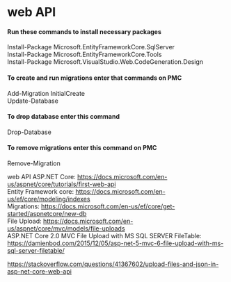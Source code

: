 # web API

#### Run these commands to install necessary packages  
Install-Package Microsoft.EntityFrameworkCore.SqlServer   
Install-Package Microsoft.EntityFrameworkCore.Tools  
Install-Package Microsoft.VisualStudio.Web.CodeGeneration.Design  

#### To create and run migrations enter that commands on PMC
Add-Migration InitialCreate  
Update-Database

#### To drop database enter this command
Drop-Database

#### To remove migrations enter this command on PMC
Remove-Migration

web API ASP.NET Core: https://docs.microsoft.com/en-us/aspnet/core/tutorials/first-web-api  
Entity Framework core: https://docs.microsoft.com/en-us/ef/core/modeling/indexes  
Migrations: https://docs.microsoft.com/en-us/ef/core/get-started/aspnetcore/new-db  
File Upload: https://docs.microsoft.com/en-us/aspnet/core/mvc/models/file-uploads  
ASP.NET Core 2.0 MVC File Upload with MS SQL SERVER FileTable: https://damienbod.com/2015/12/05/asp-net-5-mvc-6-file-upload-with-ms-sql-server-filetable/  

https://stackoverflow.com/questions/41367602/upload-files-and-json-in-asp-net-core-web-api  
